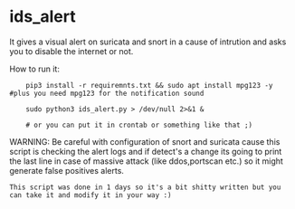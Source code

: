 # ids_alert
It gives a visual alert on suricata and snort in a cause of intrution and asks you to disable the internet or not.


How to run it:

        pip3 install -r requiremnts.txt && sudo apt install mpg123 -y  #plus you need mpg123 for the notification sound
        
        sudo python3 ids_alert.py > /dev/null 2>&1 &
        
        # or you can put it in crontab or something like that ;)

WARNING:
        Be careful with configuration of snort and suricata cause this script is checking the alert logs and if detect's a change its going to print the last line in case of massive attack (like ddos,portscan etc.) so it might generate false positives alerts.
        
    This script was done in 1 days so it's a bit shitty written but you can take it and modify it in your way :)
